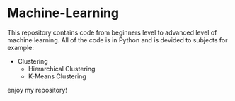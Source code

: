 # Machine-Learning #
This repository contains code from beginners level to advanced level of machine learning.
All of the code is in Python and is devided to subjects for example:
* Clustering
  * Hierarchical Clustering
  * K-Means Clustering

enjoy my repository!



